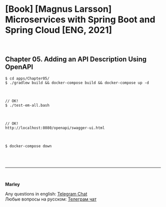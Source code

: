 # [Book] [Magnus Larsson] Microservices with Spring Boot and Spring Cloud [ENG, 2021]

<br/>

## Chapter 05. Adding an API Description Using OpenAPI


```
$ cd apps/Chapter05/
$ ./gradlew build && docker-compose build && docker-compose up -d
```

<br/>

```
// OK!
$ ./test-em-all.bash
```

<br/>

```
// OK!
http://localhost:8080/openapi/swagger-ui.html
```

<br/>

```
$ docker-compose down
```

<br/><br/>

---

<br/>

**Marley**

Any questions in english: <a href="https://javadev.org/chat/">Telegram Chat</a>  
Любые вопросы на русском: <a href="https://javadev.ru/chat/">Телеграм чат</a>
